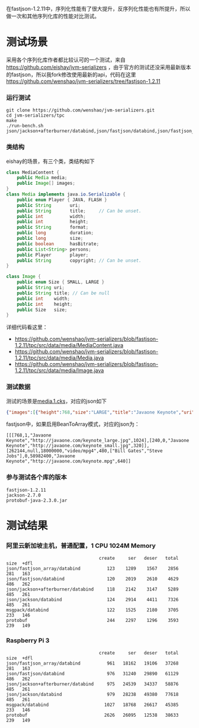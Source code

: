 在fastjson-1.2.11中，序列化性能有了很大提升，反序列化性能也有所提升，所以做一次和其他序列化库的性能对比测试。

# 测试场景
采用各个序列化库作者都比较认可的一个测试，来自 https://github.com/eishay/jvm-serializers ，由于官方的测试还没采用最新版本的fastjson，所以我fork修改使用最新的api，代码在这里 https://github.com/wenshao/jvm-serializers/tree/fastjson-1.2.11

### 运行测试
```
git clone https://github.com/wenshao/jvm-serializers.git
cd jvm-serializers/tpc
make
./run-bench.sh json/jackson+afterburner/databind,json/fastjson/databind,json/fastjson_array/databind,protobuf,json/jackson/databind,msgpack/databind
```
### 类结构
eishay的场景，有三个类，类结构如下
```java
class MediaContent {
	public Media media;
	public Image[] images;
}
class Media implements java.io.Serializable {
    public enum Player { JAVA, FLASH }
    public String       uri;
    public String       title;     // Can be unset.
    public int          width;
    public int          height;
    public String       format;
    public long         duration;
    public long         size;
    public boolean      hasBitrate;
    public List<String> persons;
    public Player       player;
    public String       copyright; // Can be unset.
}

class Image {
    public enum Size { SMALL, LARGE }
    public String uri;
    public String title; // Can be null
    public int    width;
    public int    height;
    public Size   size;
}
```
详细代码看这里：
* https://github.com/wenshao/jvm-serializers/blob/fastjson-1.2.11/tpc/src/data/media/MediaContent.java
* https://github.com/wenshao/jvm-serializers/blob/fastjson-1.2.11/tpc/src/data/media/Media.java
* https://github.com/wenshao/jvm-serializers/blob/fastjson-1.2.11/tpc/src/data/media/Image.java

### 测试数据
测试的场景是[media.1.cks](https://github.com/wenshao/jvm-serializers/blob/fastjson-1.2.11/tpc/data/media.1.cks)，对应的json如下
```json
{"images":[{"height":768,"size":"LARGE","title":"Javaone Keynote","uri":"http://javaone.com/keynote_large.jpg","width":1024},{"height":240,"size":"SMALL","title":"Javaone Keynote","uri":"http://javaone.com/keynote_small.jpg","width":320}],"media":{"bitrate":262144,"duration":18000000,"format":"video/mpg4","height":480,"persons":["Bill Gates","Steve Jobs"],"player":"JAVA","size":58982400,"title":"Javaone Keynote","uri":"http://javaone.com/keynote.mpg","width":640}}
```

fastjson中，如果启用BeanToArray模式，对应的json为：
```
[[[768,1,"Javaone Keynote","http://javaone.com/keynote_large.jpg",1024],[240,0,"Javaone Keynote","http://javaone.com/keynote_small.jpg",320]],[262144,null,18000000,"video/mpg4",480,["Bill Gates","Steve Jobs"],0,58982400,"Javaone Keynote","http://javaone.com/keynote.mpg",640]]
```

### 参与测试各个库的版本
```
fastjson-1.2.11
jackson-2.7.0
protobuf-java-2.3.0.jar
```

# 测试结果
### 阿里云新加坡主机，普通配置，1 CPU 1024M Memory
```
                                   create     ser   deser   total   size  +dfl
json/fastjson_array/databind          123    1289    1567    2856    281   163
json/fastjson/databind                120    2019    2610    4629    486   262
json/jackson+afterburner/databind     118    2142    3147    5289    485   261
json/jackson/databind                 124    2914    4411    7326    485   261
msgpack/databind                      122    1525    2180    3705    233   146
protobuf                              244    2297    1296    3593    239   149

```

### Raspberry Pi 3
```
                                   create     ser   deser   total   size  +dfl
json/fastjson_array/databind          961   18162   19106   37268    281   163
json/fastjson/databind                976   31240   29890   61129    486   262
json/jackson+afterburner/databind     975   24539   34337   58876    485   261
json/jackson/databind                 979   28238   49380   77618    485   261
msgpack/databind                     1027   18768   26617   45385    233   146
protobuf                             2626   26095   12538   38633    239   149
```
